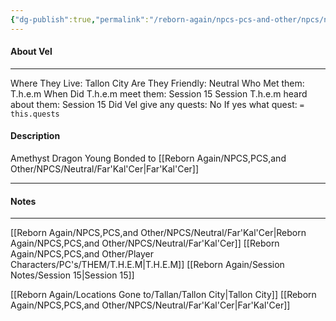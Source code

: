 ```yaml
---
{"dg-publish":true,"permalink":"/reborn-again/npcs-pcs-and-other/npcs/neutral/vel/"}
---
```



#### About Vel
---
Where They Live: Tallon City 
Are They Friendly: Neutral
Who Met them: T.h.e.m
When Did T.h.e.m meet them: Session 15
Session T.h.e.m heard about them: Session 15
Did Vel give any quests: No
	If yes what quest: `= this.quests`


#### Description
Amethyst Dragon
Young
Bonded to [[Reborn Again/NPCS,PCS,and Other/NPCS/Neutral/Far'Kal'Cer\|Far'Kal'Cer]]


---

#### Notes
---

[[Reborn Again/NPCS,PCS,and Other/NPCS/Neutral/Far'Kal'Cer\|Reborn Again/NPCS,PCS,and Other/NPCS/Neutral/Far'Kal'Cer]]
[[Reborn Again/NPCS,PCS,and Other/Player Characters/PC's/THEM/T.H.E.M\|T.H.E.M]]
[[Reborn Again/Session Notes/Session 15\|Session 15]]

[[Reborn Again/Locations Gone to/Tallan/Tallon City\|Tallon City]]
[[Reborn Again/NPCS,PCS,and Other/NPCS/Neutral/Far'Kal'Cer\|Far'Kal'Cer]]